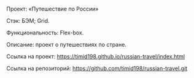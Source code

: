 Проект: «Путешествие по России»

Стэк: БЭМ; Grid.

Функциональность: Flex-box.

Описание: проект о путешествиях по стране.

Ссылка на проект: https://timid198.github.io/russian-travel/index.html

Ссылка на репозиторий: https://github.com/timid198/russian-travel.git
